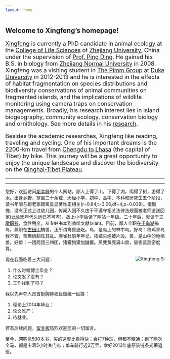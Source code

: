 ```yaml
---
layout: home
---
```



## Welcome to Xingfeng’s homepage! 

<p style="font-size: large;">
<a href="/" title="Xingfeng Si">Xingfeng</a> is currently a PhD candidate in animal ecology at the <a href="http://www.cls.zju.edu.cn/en/">College of Life Sciences</a> of <a href="http://www.zju.edu.cn" title="Zhejiang University">Zhejiang University</a>, China under the supervision of <a href="http://mypage.zju.edu.cn/personnelCard/pingding">Prof. Ping Ding</a>. He gained his B.S. in biology from <a href="http://www.zjnu.cn">Zhejiang Normal University</a> in 2008. Xingfeng was a visiting student in <a href="http://www.thepimmgroup.org]">The Pimm Group</a> at <a href="http://www.duke.edu">Duke University</a> in 2012-2013 and he is interested in the effects of habitat fragmentation on species distributions and biodiversity conservations of animal communities on fragmented islands, and the implications of wildlife monitoring using camera traps on conservation managements. Broadly, his research interest lies in island biogeography, community ecology, conservation biology and ornithology. See more details in his <a href="/en/about" title="About Me">research</a>.
</p>

<p style="font-size: large;">
Besides the academic researches, Xingfeng like reading, traveling and cycling. One of his important dreams is the 2200-km travel from <a href="http://en.wikipedia.org/wiki/China_National_Highway_318">Chengdu to Lhasa</a> (the capital of Tibet) by bike. This journey will be a great opportunity to enjoy the unique landscape and discover the biodiversity on the <a href="http://en.wikipedia.org/wiki/Qinghai-Tibet_Plateau">Qinghai-Tibet Plateau</a>.
</p>



---

---

您好，欢迎访问[斯幸峰](/ "Xingfeng Si")的个人网站。鄙人上得了山，下得了湖，爬得了树，游得了水。出身乡野，寒窗二十余载，历经小学、初中、高中、本科和研究生五个阶段，读书年限与距老家距离呈显著性正相关(r=0.84,t=3.06,df=4,p=0.038)。很惭愧，没有正式上过幼儿园，传闻入园不久由于不遵守相关法律法规而被老师遣送回家(此处因年代久远已不可考)，故上小学后读了两站一年级。二十年后，就读于[三墩职校](http://www.zju.edu.cn)，食性稍变，从专蛀书本到啃噬文献(xián)。目前，鄙人全职在[千岛湖](/cn/pages/thousand-island-lake/)搞鸟，兼职在[古田山](/cn/pages/gutianshan-reserve/)搞兽，正所谓禽兽通吃。鸟，是岛上的林中鸟。好鸟：秧鸡翠鸟我不管，鸳鸯鸻鹬任其乱。麻雀杜鹃年年记，拓殖灭绝被片段。兽，是山中的地栖兽。好兽：一团两团三四团，猪獾狗獾加鼬獾。黑麂黄麂满山兽，昼夜监测密度算。

<p><img src="http://sixf.org/files/images/avatar.jpg" title="Xingfeng Si" align="right" /></p>

现在我面临着三大问题：

1. 什么时候博士毕业？
2. 论文发了没有？
3. 工作找到了吗？

我以先声夺人昂首挺胸势权且做统一回答：

1. 理论上2014年毕业；
2. 论文难产；
3. 待就业。

若有后续问题，[留言板](/cn/guestbook)热烈欢迎您的一切留言。

至今，网购愈500本书，买的速度比看得快；会打7种球，但都不精通；跑了两次全马，都是卡着5小时关门点；单车骑行近2万里，幸好2013年底原装链条光荣退役。
